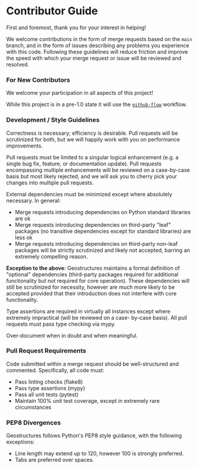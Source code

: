 # Contributor Guide

First and foremost, thank you for your interest in helping!

We welcome contributions in the form of merge requests based on the `main` branch, and in the form of issues describing
any problems you experience with this code. Following these guidelines will reduce friction and improve the speed with 
which your merge request or issue will be reviewed and resolved.

### For New Contributors

We welcome your participation in all aspects of this project!

While this project is in a pre-1.0 state it will use the 
[`github-flow`](https://docs.github.com/en/get-started/quickstart/github-flow) workflow. 

### Development / Style Guidelines

Correctness is necessary; efficiency is desirable. Pull requests will be scrutinized for both, but we will 
happily work with you on performance improvements.

Pull requests must be limited to a singular logical enhancement (e.g. a single bug fix, feature, or documentation 
update). Pull requests encompassing multiple enhancements will be reviewed on a case-by-case basis but most likely 
rejected, and we will ask you to cherry pick your changes into multiple pull requests.

External dependencies must be minimized except where absolutely necessary. In general:
* Merge requests introducing dependencies on Python standard libraries are ok
* Merge requests introducing dependencies on third-party "leaf" packages (no transitive dependencies except for 
standard libraries) are less ok
* Merge requests introducing dependencies on third-party non-leaf packages will be strictly scrutinized and likely not
accepted, barring an extremely compelling reason.

**Exception to the above**: Geostructures maintains a formal definition of "optional" dependencies (third-party packages
required for additional functionality but not required for core operation). These dependencies will still be 
scrutinized for necessity, however are much more likely to be accepted provided that their introduction does not 
interfere with core functionality.

Type assertions are required in virtually all instances except where extremely impractical (will be reviewed on a case-
by-case basis). All pull requests must pass type checking via mypy.

Over-document when in doubt and when meaningful.

### Pull Request Requirements

Code submitted within a merge request should be well-structured and commented. Specifically, all code must:
* Pass linting checks (flake8)
* Pass type assertions (mypy)
* Pass all unit tests (pytest)
* Maintain 100% unit test coverage, except in extremely rare circumstances

### PEP8 Divergences

Geostructures follows Python's PEP8 style guidance, with the following exceptions:

* Line length may extend up to 120, however 100 is strongly preferred.
* Tabs are preferred over spaces.
